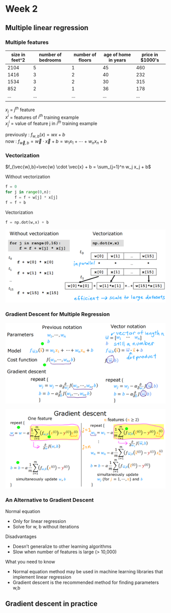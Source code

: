 # Week 2
## Multiple linear regression
### Multiple features
| size in feet^2 | number of bedrooms | number of floors | age of home in years | price in $1000's |
| -------------- | ------------------ | ---------------- | -------------------- | ---------------- |
| 2104           | 5                  | 1                | 45                   | 460              |
| 1416           | 3                  | 2                | 40                   | 232              |
| 1534           | 3                  | 2                | 30                   | 315              |
| 852            | 2                  | 1                | 36                   | 178              |
| ...            | ...                | ...              | ...                  | ...              |
|                |                    |                  |                      |                  |

$x_j$ = $j^{th}$ feature  
$x^{i}$ = features of $i^{th}$ training example  
$x^i_j$ = value of feature j in $i^{th}$ training example

previously : $f_{w,b}(x)=wx+b$  
now : $f_{\vec{w},b}=\vec{w} \cdot \vec{x} + b = w_1 x_1 + \cdots + w_n x_n + b$

### Vectorization
$f_{\vec{w},b}=\vec{w} \cdot \vec{x} + b = \sum_{j=1}^n w_j x_j + b$

Without vectorization
```python
f = 0
for j in range(0,n):
	f = f + w[j] * x[j]
f = f + b
```

Vectorization
```python
f = np.dot(w,x) + b
```

![](assets/week2-1.png)

### Gradient Descent for Multiple Regression

![](assets/week2-2.png)

![](assets/week2-3.png)

### An Alternative to Gradient Descent
Normal equation
- Only for linear regression
- Solve for w, b without iterations

Disadvantages
- Doesn’t generalize to other learning algorithms
- Slow when number of features is large (> 10,000)

What you need to know
- Normal equation method may be used in machine learning libraries that implement linear regression
- Gradient descent is the recommended method for finding parameters w,b

## Gradient descent in practice
